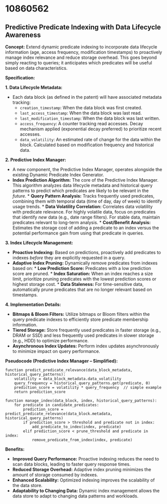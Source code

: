 # 10860562

## Predictive Predicate Indexing with Data Lifecycle Awareness

**Concept:** Extend dynamic predicate indexing to incorporate data lifecycle information (age, access frequency, modification timestamps) to proactively manage index relevance and reduce storage overhead. This goes beyond simply reacting to queries; it anticipates which predicates will be useful based on data characteristics.

**Specification:**

**1. Data Lifecycle Metadata:** 
   *  Each data block (as defined in the patent) will have associated metadata tracking:
      *   `creation_timestamp`: When the data block was first created.
      *   `last_access_timestamp`:  When the data block was last read.
      *   `last_modification_timestamp`: When the data block was last written.
      *   `access_frequency`:  A counter tracking read accesses.  Decay mechanism applied (exponential decay preferred) to prioritize recent accesses.
      *   `data_volatility`: An estimated rate of change for the data within the block.  Calculated based on modification frequency and historical data.

**2. Predictive Index Manager:**
   *   A new component, the Predictive Index Manager, operates alongside the existing Dynamic Predicate Index Generator.
   *   **Index Prediction Algorithm:** The core of the Predictive Index Manager.  This algorithm analyzes data lifecycle metadata and historical query patterns to predict which predicates are likely to be relevant in the *future*.
      *   **Query Pattern Analysis:**  Tracks frequently used predicates, combining them with temporal data (time of day, day of week) to identify usage trends.
      *   **Data Volatility Correlation:**  Correlates data volatility with predicate relevance.  For highly volatile data, focus on predicates that identify *new* data (e.g., date range filters).  For stable data, maintain predicates relevant to long-term analysis.
      *   **Cost/Benefit Analysis:**  Estimates the storage cost of adding a predicate to an index versus the potential performance gain from using that predicate in queries.

**3. Index Lifecycle Management:**
   *   **Proactive Indexing:**  Based on predictions, proactively add predicates to indexes *before* they are explicitly requested in a query.
   *   **Adaptive Index Pruning:**  Dynamically remove predicates from indexes based on:
      *   **Low Prediction Score:** Predicates with a low prediction score are pruned.
      *   **Index Saturation:** When an index reaches a size limit, prioritize pruning predicates with the lowest prediction scores or highest storage cost.
      *   **Data Staleness:**  For time-sensitive data, automatically prune predicates that are no longer relevant based on timestamps.

**4. Implementation Details:**
   *   **Bitmaps & Bloom Filters:** Utilize bitmaps or Bloom filters within the query predicate indexes to efficiently store predicate membership information.
   *   **Tiered Storage:**  Store frequently used predicates in faster storage (e.g., DRAM or SSD) and less frequently used predicates in slower storage (e.g., HDD) to optimize performance.
   *   **Asynchronous Index Updates:**  Perform index updates asynchronously to minimize impact on query performance.

**Pseudocode (Predictive Index Manager – Simplified):**

```
function predict_predicate_relevance(data_block_metadata, historical_query_patterns):
    volatility = data_block_metadata.data_volatility
    query_frequency = historical_query_patterns.get(predicate, 0)
    prediction_score = volatility * query_frequency  // simple example
    return prediction_score

function manage_index(data_block, index, historical_query_patterns):
    for predicate in candidate_predicates:
        prediction_score = predict_predicate_relevance(data_block.metadata, historical_query_patterns)
        if prediction_score > threshold and predicate not in index:
            add_predicate_to_index(index, predicate)
        elif prediction_score < prune_threshold and predicate in index:
            remove_predicate_from_index(index, predicate)
```

**Benefits:**

*   **Improved Query Performance:** Proactive indexing reduces the need to scan data blocks, leading to faster query response times.
*   **Reduced Storage Overhead:** Adaptive index pruning minimizes the amount of storage consumed by indexes.
*   **Enhanced Scalability:**  Optimized indexing improves the scalability of the data store.
*   **Adaptability to Changing Data:** Dynamic index management allows the data store to adapt to changing data patterns and workloads.
